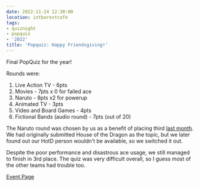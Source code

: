 ```yaml
---
date: 2022-11-24 12:30:00
location: intbarextcafe
tags:
- quiznight
- popquiz
- '2022'
title: 'Popquiz: Happy Friendsgiving!'
---
```


Final PopQuiz for the year!

Rounds were:

1. Live Action TV - 6pts
2. Movies - 7pts x 0 for failed ace
3. Naruto - 8pts x2 for powerup
4. Animated TV - 3pts
5. Video and Board Games - 4pts
6. Fictional Bands (audio round) - 7pts (out of 20)

The Naruto round was chosen by us as a benefit of placing third [last month](/collections/quiznights/popquiz-stage). We had originally submitted House of the Dragon as the topic, but we later found out our HotD person wouldn't be available, so we switched it out.

Despite the poor performance and disastrous ace usage, we still managed to finish in 3rd place. The quiz was very difficult overall, so I guess most of the other teams had trouble too.

[Event Page](https://www.facebook.com/events/5692772940762142/)
